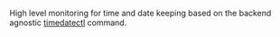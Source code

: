 High level monitoring for time and date keeping based on the backend agnostic [timedatectl](https://www.freedesktop.org/software/systemd/man/timedatectl.html) command.
